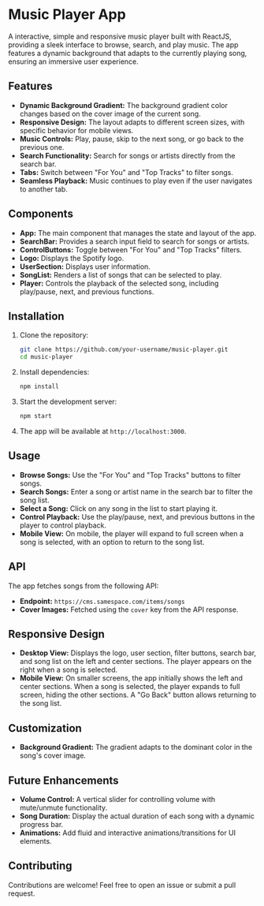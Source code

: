 # Music Player App

A interactive, simple and responsive music player built with ReactJS, providing a sleek interface to browse, search, and play music. The app features a dynamic background that adapts to the currently playing song, ensuring an immersive user experience.

## Features

- **Dynamic Background Gradient:** The background gradient color changes based on the cover image of the current song.
- **Responsive Design:** The layout adapts to different screen sizes, with specific behavior for mobile views.
- **Music Controls:** Play, pause, skip to the next song, or go back to the previous one.
- **Search Functionality:** Search for songs or artists directly from the search bar.
- **Tabs:** Switch between "For You" and "Top Tracks" to filter songs.
- **Seamless Playback:** Music continues to play even if the user navigates to another tab.

## Components

- **App:** The main component that manages the state and layout of the app.
- **SearchBar:** Provides a search input field to search for songs or artists.
- **ControlButtons:** Toggle between "For You" and "Top Tracks" filters.
- **Logo:** Displays the Spotify logo.
- **UserSection:** Displays user information.
- **SongList:** Renders a list of songs that can be selected to play.
- **Player:** Controls the playback of the selected song, including play/pause, next, and previous functions.

## Installation

1. Clone the repository:

    ```bash
    git clone https://github.com/your-username/music-player.git
    cd music-player
    ```

2. Install dependencies:

    ```bash
    npm install
    ```

3. Start the development server:

    ```bash
    npm start
    ```

4. The app will be available at `http://localhost:3000`.

## Usage

- **Browse Songs:** Use the "For You" and "Top Tracks" buttons to filter songs.
- **Search Songs:** Enter a song or artist name in the search bar to filter the song list.
- **Select a Song:** Click on any song in the list to start playing it.
- **Control Playback:** Use the play/pause, next, and previous buttons in the player to control playback.
- **Mobile View:** On mobile, the player will expand to full screen when a song is selected, with an option to return to the song list.

## API

The app fetches songs from the following API:

- **Endpoint:** `https://cms.samespace.com/items/songs`
- **Cover Images:** Fetched using the `cover` key from the API response.

## Responsive Design

- **Desktop View:** Displays the logo, user section, filter buttons, search bar, and song list on the left and center sections. The player appears on the right when a song is selected.
- **Mobile View:** On smaller screens, the app initially shows the left and center sections. When a song is selected, the player expands to full screen, hiding the other sections. A "Go Back" button allows returning to the song list.

## Customization

- **Background Gradient:** The gradient adapts to the dominant color in the song's cover image.
  
## Future Enhancements

- **Volume Control:** A vertical slider for controlling volume with mute/unmute functionality.
- **Song Duration:** Display the actual duration of each song with a dynamic progress bar.
- **Animations:** Add fluid and interactive animations/transitions for UI elements.

## Contributing

Contributions are welcome! Feel free to open an issue or submit a pull request.
